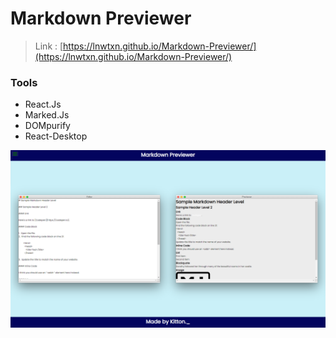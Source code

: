 # Markdown Previewer

> Link : [https://lnwtxn.github.io/Markdown-Previewer/](https://lnwtxn.github.io/Markdown-Previewer/)

### Tools
* React.Js
* Marked.Js
* DOMpurify
* React-Desktop

![markdown-preview](./public/asset/markdown-preview.png)
